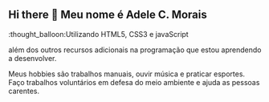 ## Hi there 👋 Meu nome é Adele C. Morais

<p> :thought_balloon:Utilizando HTML5, CSS3 e javaScript</p>
<p>além dos outros recursos adicionais na programação que estou aprendendo a desenvolver.</P>
<p>Meus hobbies são trabalhos manuais, ouvir música e praticar esportes.<br>Faço trabalhos voluntários em defesa do meio ambiente e ajuda as pessoas carentes.</p>
